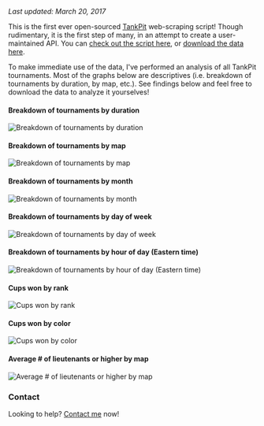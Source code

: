 *Last updated: March 20, 2017*

This is the first ever open-sourced [TankPit](https://www.tankpit.com/) web-scraping script! Though rudimentary, it is the first step of many, in an attempt to create a user-maintained API. You can [check out the script here](https://github.com/crosswalkcalvin/tourney-analysis/blob/master/scraper.py), or [download the data here](https://github.com/crosswalkcalvin/tourney-analysis/tree/master/data).

To make immediate use of the data, I've performed an analysis of all TankPit tournaments. Most of the graphs below are descriptives (i.e. breakdown of tournaments by duration, by map, etc.). See findings below and feel free to download the data to analyze it yourselves!

#### Breakdown of tournaments by duration

![Breakdown of tournaments by duration](https://cloud.githubusercontent.com/assets/26494727/24176481/76e5d708-0e59-11e7-932c-202cb262fd60.png)

#### Breakdown of tournaments by map

![Breakdown of tournaments by map](https://cloud.githubusercontent.com/assets/26494727/24176499/8753c1f4-0e59-11e7-89c1-e674fc358275.png)

#### Breakdown of tournaments by month

![Breakdown of tournaments by month](https://cloud.githubusercontent.com/assets/26494727/24176500/8754680c-0e59-11e7-83b5-89ddea55c376.png)

#### Breakdown of tournaments by day of week

![Breakdown of tournaments by day of week](https://cloud.githubusercontent.com/assets/26494727/24176498/8752a936-0e59-11e7-91e0-538c6891f5d3.png)

#### Breakdown of tournaments by hour of day (Eastern time)

![Breakdown of tournaments by hour of day (Eastern time)](https://cloud.githubusercontent.com/assets/26494727/24176496/87504d26-0e59-11e7-8aff-e3fcf2eebcba.png)

#### Cups won by rank

![Cups won by rank](https://cloud.githubusercontent.com/assets/26494727/24176495/874fbe2e-0e59-11e7-9293-4e0851e29b4d.png)

#### Cups won by color

![Cups won by color](https://cloud.githubusercontent.com/assets/26494727/24176343/a3225658-0e58-11e7-858c-0e0d190ce00e.png)

#### Average # of lieutenants or higher by map

![Average # of lieutenants or higher by map](https://cloud.githubusercontent.com/assets/26494727/24176497/8751220a-0e59-11e7-9112-ec3c293af03f.png)

### Contact

Looking to help? [Contact me](mailto:crosswalkcalvin@gmail.com) now!

